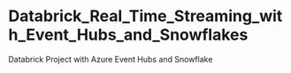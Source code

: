 # Databrick_Real_Time_Streaming_with_Event_Hubs_and_Snowflakes
Databrick Project with Azure Event Hubs and Snowflake

